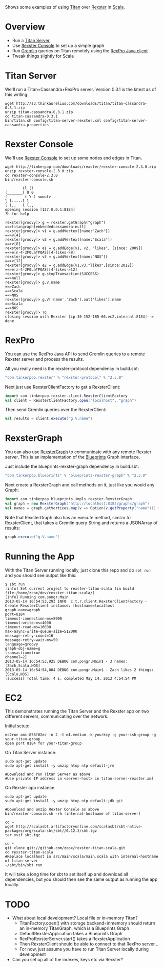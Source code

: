 Shows some examples of using [Titan](http://thinkaurelius.github.io/titan/) over [Rexster](http://rexster.tinkerpop.com) in [Scala](http://scala-lang.org).

# Overview

 - Run a [Titan Server](https://github.com/thinkaurelius/titan/wiki/Titan-Server)
 - Use [Rexster Console](https://github.com/tinkerpop/rexster/wiki/Rexster-Console) to set up a simple graph
 - Run [Gremlin](http://gremlin.tinkerpop.com) queries on Titan remotely using the [RexPro Java client](https://github.com/tinkerpop/rexster/wiki/RexPro-Java)
 - Tweak things slightly for Scala

# Titan Server

We'll run a Titan+Cassandra+RexPro server. Version 0.3.1 is the latest as of this writing.

```
wget http://s3.thinkaurelius.com/downloads/titan/titan-cassandra-0.3.1.zip
unzip titan-cassandra-0.3.1.zip
cd titan-cassandra-0.3.1
bin/titan.sh config/titan-server-rexster.xml config/titan-server-cassandra.properties
```

# Rexster Console

We'll use [Rexster Console](https://github.com/tinkerpop/rexster/wiki/Rexster-Console) to set up some nodes and edges in Titan.

```
wget http://tinkerpop.com/downloads/rexster/rexster-console-2.3.0.zip
unzip rexster-console-2.3.0.zip
cd rexster-console-2.3.0
bin/rexster-console.sh

        (l_(l
(_______( 0 0
(        (-Y-) <woof>
l l-----l l
l l,,   l l,,
opening session [127.0.0.1:8184]
?h for help

rexster[groovy]> g = rexster.getGraph("graph")
==>titangraph[embeddedcassandra:null]
rexster[groovy]> v1 = g.addVertex([name:"Zach"])
==>v[4]
rexster[groovy]> v2 = g.addVertex([name:"Scala"])
==>v[8]
rexster[groovy]> e1 = g.addEdge(v1, v2, "likes", [since: 2009])
==>e[n-4-2F0LaTPQAS][4-likes->8]
rexster[groovy]> v3 = g.addVertex([name:"NOS"])
==>v[12]
rexster[groovy]> e2 = g.addEdge(v1,v3,"likes",[since:2012])
==>e[z-4-2F0LaTPQAS][4-likes->12]
rexster[groovy]> g.stopTransaction(SUCCESS)
==>null
rexster[groovy]> g.V.name
==>Zach
==>Scala
==>NOS
rexster[groovy]> g.V('name','Zach').out('likes').name
==>Scala
==>NOS
rexster[groovy]> ?q
closing session with Rexster [ip-10-152-185-66.ec2.internal:8184]--> done
```

# RexPro

You can use the [RexPro Java API](https://github.com/tinkerpop/rexster/wiki/RexPro-Java) to send Gremlin queries to a remote Rexster server and process the results.

All you really need is the rexster-protocol dependency in build.sbt:

```scala
"com.tinkerpop.rexster" % "rexster-protocol" % "2.3.0"
```

Next just use RexsterClientFactory to get a RexsterClient:

```scala
import com.tinkerpop.rexster.client.RexsterClientFactory
val client = RexsterClientFactory.open("localhost", "graph")
```

Then send Gremlin queries over the RexsterClient:

```scala
val results = client.execute("g.V.name")
```

# RexsterGraph

You can also use [RexsterGraph](https://github.com/tinkerpop/blueprints/wiki/Rexster-Implementation) to communicate with any remote Rexster server. This is an implementation of the [Blueprints](http://blueprints.tinkerpop.com) Graph interface.

Just include the blueprints-rexster-graph dependency in build.sbt:

```scala
"com.tinkerpop.blueprints" % "blueprints-rexster-graph" % "2.3.0"
```

Next create a RexsterGraph and call methods on it, just like you would any Graph:

```scala
import com.tinkerpop.blueprints.impls.rexster.RexsterGraph
val graph = new RexsterGraph("http://localhost:8182/graphs/graph")
val names = graph.getVertices.map(v => Option(v.getProperty("name"))).flatten
```

Note that RexsterGraph also has an execute method, similar to RexsterClient, that takes a Gremlin query String and returns a JSONArray of results:

```scala
graph.execute("g.V.name")
```

# Running the App

With the Titan Server running locally, just clone this repo and do `sbt run` and you should see output like this:

```
$ sbt run
[info] Set current project to rexster-titan-scala (in build file:/home/zcox/dev/rexster-titan-scala/)
[info] Running com.pongr.Main 
2013-05-14 16:54:53,293 INFO  c.t.r.client.RexsterClientFactory - Create RexsterClient instance: [hostname=localhost
graph-name=graph
port=8184
timeout-connection-ms=8000
timeout-write-ms=4000
timeout-read-ms=16000
max-async-write-queue-size=512000
message-retry-count=16
message-retry-wait-ms=50
language=groovy
graph-obj-name=g
transaction=true
channel=2]
2013-05-14 16:54:53,925 DEBUG com.pongr.Main$ - 3 names: [Zach,Scala,NOS]
2013-05-14 16:54:54,004 DEBUG com.pongr.Main$ - Zach likes 2 things: [Scala,NOS]
[success] Total time: 4 s, completed May 14, 2013 4:54:54 PM
```

# EC2

This demonstrates running the Titan Server and the Rexster app on two different servers, communicating over the network.

Initial setup:

```
ec2run ami-856f02ec -n 2 -t m1.medium -k yourkey -g your-ssh-group -g your-titan-group
open port 8184 for your-titan-group
```

On Titan Server instance:

```
sudo apt-get update
sudo apt-get install -y unzip htop ntp default-jre

#Download and run Titan Server as above
#Use private IP address in <server-host> in titan-server-rexster.xml
```

On Rexster app instance:

```
sudo apt-get update
sudo apt-get install -y unzip htop ntp default-jdk git

#Download and unzip Rexter Console as above
bin/rexster-console.sh -rh [internal-hostname of titan-server]

cd ~
wget http://scalasbt.artifactoryonline.com/scalasbt/sbt-native-packages/org/scala-sbt/sbt//0.12.3/sbt.tgz
tar xvzf sbt.tgz

cd ~
git clone git://github.com/zcox/rexster-titan-scala.git
cd rexster-titan-scala
#Replace localhost in src/main/scala/main.scala with internal-hostname of titan-server
~/sbt/bin/sbt run
```

It will take a long time for sbt to set itself up and download all dependencies, but you should then see the same output as running the app locally.

# TODO

  - What about local development? Local file or in-memory Titan?
    - TitanFactory.open() with storage.backend=inmemory should return an in-memory TitanGraph, which is a Blueprints Graph
    - DefaultRexsterApplication takes a Blueprints Graph
    - RexProRexsterServer.start() takes a RexsterApplication
    - Then RexsterClient should be able to connect to that RexPro server...
    - For now, just assume you have to run Titan Server locally during development
  - Can you set up all of the indexes, keys etc via Rexster?
